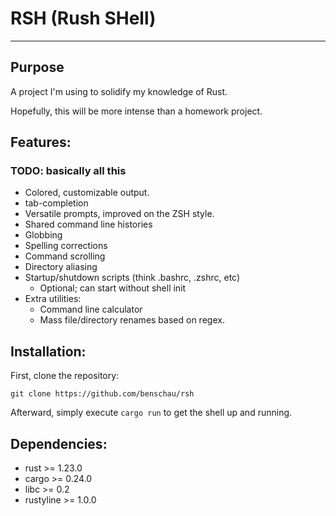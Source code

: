 # RSH (**R**ush **SH**ell)
--------------------------

## Purpose
A project I'm using to solidify my knowledge of Rust. 

Hopefully, this will be more intense than a homework project.

## Features:
### TODO: basically all this
* Colored, customizable output.
* tab-completion
* Versatile prompts, improved on the ZSH style.
* Shared command line histories
* Globbing 
* Spelling corrections
* Command scrolling
* Directory aliasing
* Startup/shutdown scripts (think .bashrc, .zshrc, etc)
    * Optional; can start without shell init
* Extra utilities:
    * Command line calculator
    * Mass file/directory renames based on regex.

## Installation:
First, clone the repository:
    
    git clone https://github.com/benschau/rsh

Afterward, simply execute `cargo run` to get the shell up and running.

## Dependencies:
* rust >= 1.23.0
* cargo >= 0.24.0 
* libc >= 0.2
* rustyline >= 1.0.0
